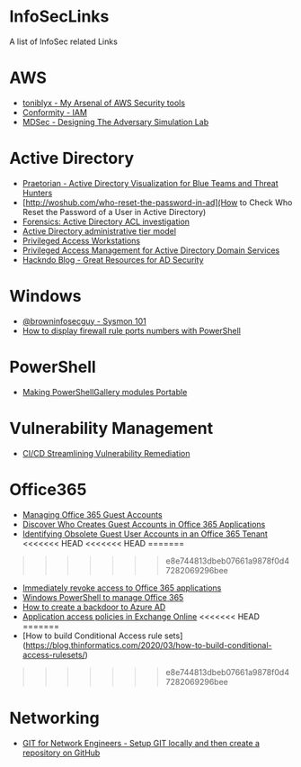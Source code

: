 # InfoSecLinks
A list of InfoSec related Links
# AWS
* [toniblyx - My Arsenal of AWS Security tools](https://github.com/toniblyx/my-arsenal-of-aws-security-tools)
* [Conformity - IAM](https://www.cloudconformity.com/conformity-rules/IAM/)
* [MDSec - Designing The Adversary Simulation Lab](https://www.mdsec.co.uk/2020/04/designing-the-adversary-simulation-lab/)


# Active Directory
* [Praetorian - Active Directory Visualization for Blue Teams and Threat Hunters](https://www.praetorian.com/blog/active-directory-visualization-for-blue-teams-and-threat-hunters)
* [http://woshub.com/who-reset-the-password-in-ad](How to Check Who Reset the Password of a User in Active Directory)
* [Forensics: Active Directory ACL investigation](https://blogs.technet.microsoft.com/pfesweplat/2017/01/28/forensics-active-directory-acl-investigation/)
* [Active Directory administrative tier model](https://docs.microsoft.com/en-us/windows-server/identity/securing-privileged-access/securing-privileged-access-reference-material#ESAE_BM)
* [Privileged Access Workstations](https://docs.microsoft.com/en-us/windows-server/identity/securing-privileged-access/privileged-access-workstations)
* [Privileged Access Management for Active Directory Domain Services](https://docs.microsoft.com/en-us/microsoft-identity-manager/pam/privileged-identity-management-for-active-directory-domain-services)
* [Hackndo Blog - Great Resources for AD Security](https://en.hackndo.com/)


# Windows
* [@browninfosecguy - Sysmon 101](https://medium.com/@browninfosecguy/sysmon-101-7bf99e22fb0c?)
* [How to display firewall rule ports numbers with PowerShell](https://itluke.online/2018/11/27/how-to-display-firewall-rule-ports-with-powershell/)


# PowerShell
* [Making PowerShellGallery modules Portable](https://evotec-xyz.cdn.ampproject.org/c/s/evotec.xyz/making-powershellgallery-modules-portable/amp/)

# Vulnerability Management
* [CI/CD Streamlining Vulnerability Remediation](https://blog.vulcan.io/ci/cd-streamlining-vulnerability-remediation)

# Office365
* [Managing Office 365 Guest Accounts](https://www.petri.com/managing-office-365-guest-accounts)
* [Discover Who Creates Guest Accounts in Office 365 Applications](https://www.petri.com/knowing-guest-accounts-office-365)
* [Identifying Obsolete Guest User Accounts in an Office 365 Tenant](https://www.petri.com/guest-account-obsolete-activity)
<<<<<<< HEAD
<<<<<<< HEAD
=======
>>>>>>> e8e744813dbeb07661a9878f0d47282069296bee
* [Immediately revoke access to Office 365 applications](https://www.michev.info/Blog/Post/1137/immediately-revoke-access-to-office-365-applications)
* [Windows PowerShell to manage Office 365](https://io365.wordpress.com/2012/04/03/windows-powershell-to-manage-office-365/)
* [How to create a backdoor to Azure AD](http://o365blog.com/post/aadbackdoor/)
* [Application access policies in Exchange Online](https://practical365.com/exchange-online/application-access-policies-in-exchange-online/)
<<<<<<< HEAD
=======
* [How to build Conditional Access rule sets] (https://blog.thinformatics.com/2020/03/how-to-build-conditional-access-rulesets/)
>>>>>>> e8e744813dbeb07661a9878f0d47282069296bee

# Networking
* [GIT for Network Engineers - Setup GIT locally and then create a repository on GitHub](https://www.youtube.com/watch?v=4-yP6pEzyQw&feature=emb_logo)
